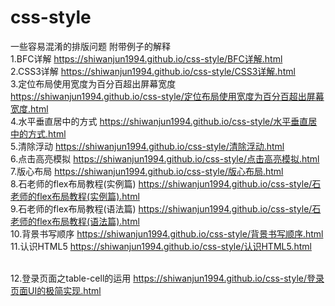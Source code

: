 # css-style
一些容易混淆的排版问题 附带例子的解释
<br>1.BFC详解 https://shiwanjun1994.github.io/css-style/BFC详解.html
<br>2.CSS3详解 https://shiwanjun1994.github.io/css-style/CSS3详解.html
<br>3.定位布局使用宽度为百分百超出屏幕宽度 https://shiwanjun1994.github.io/css-style/定位布局使用宽度为百分百超出屏幕宽度.html
<br>4.水平垂直居中的方式 https://shiwanjun1994.github.io/css-style/水平垂直居中的方式.html
<br>5.清除浮动 https://shiwanjun1994.github.io/css-style/清除浮动.html
<br>6.点击高亮模拟 https://shiwanjun1994.github.io/css-style/点击高亮模拟.html
<br>7.版心布局 https://shiwanjun1994.github.io/css-style/版心布局.html
<br>8.石老师的flex布局教程(实例篇) https://shiwanjun1994.github.io/css-style/石老师的flex布局教程(实例篇).html
<br>9.石老师的flex布局教程(语法篇) https://shiwanjun1994.github.io/css-style/石老师的flex布局教程(语法篇).html
<br>10.背景书写顺序 https://shiwanjun1994.github.io/css-style/背景书写顺序.html
<br>11.认识HTML5 https://shiwanjun1994.github.io/css-style/认识HTML5.html

<br>12.登录页面之table-cell的运用 https://shiwanjun1994.github.io/css-style/登录页面UI的极简实现.html
